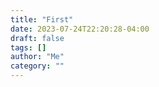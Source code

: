 ```yaml
---
title: "First"
date: 2023-07-24T22:20:28-04:00
draft: false
tags: []
author: "Me"
category: ""
---
```


